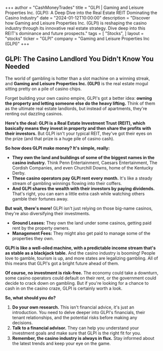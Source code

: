 +++
author = "CashMoneyTrades"
title = "GLPI |  Gaming and Leisure Properties Inc. (GLPI): A Deep Dive into the Real Estate REIT Dominating the Casino Industry"
date = "2024-01-12T10:00:00"
description = "Discover how Gaming and Leisure Properties Inc. (GLPI) is reshaping the casino industry through its innovative real estate strategy. Dive deep into this REIT's dominance and future prospects."
tags = [
"Stocks",
]
layout = "stocks"
ticker = "GLPI"
company = "Gaming and Leisure Properties Inc (GLPI)"
+++
        


##  GLPI: The Casino Landlord You Didn't Know You Needed

The world of gambling is hotter than a slot machine on a winning streak, and **Gaming and Leisure Properties Inc. (GLPI)** is the real estate mogul sitting pretty on a pile of casino chips. 

Forget building your own casino empire, GLPI's got a better idea: **owning the property and letting someone else do the heavy lifting.** Think of them as the ultimate real estate landlords, but instead of apartments, they're renting out dazzling casinos.

**Here's the deal: GLPI is a Real Estate Investment Trust (REIT), which basically means they invest in property and then share the profits with their investors.** But GLPI isn't your typical REIT, they've got their eyes on the prize (and that prize is a huge pile of casino cash). 

**So how does GLPI make money? It's simple, really:**

* **They own the land and buildings of some of the biggest names in the casino industry.** Think Penn Entertainment, Caesars Entertainment, The Cordish Companies, and even Churchill Downs, home of the Kentucky Derby.
* **These casino operators pay GLPI rent every month.** It's like a steady stream of gambling winnings flowing into their coffers.
* **And GLPI shares the wealth with their investors by paying dividends.**  That's right, you can earn a little extra cash while watching others gamble their fortunes away.

**But wait, there's more!** GLPI isn't just relying on those big-name casinos, they're also diversifying their investments. 

* **Ground Leases:** They own the land under some casinos, getting paid rent by the property owners.
* **Management Fees:**  They might also get paid to manage some of the properties they own.

**GLPI is like a well-oiled machine, with a predictable income stream that's as stable as a blackjack table.** And the casino industry is booming! People love to gamble, tourism is up, and more states are legalizing gambling. All of this means that GLPI's got a bright future ahead of them. 

**Of course, no investment is risk-free.** The economy could take a downturn, some casino operators could default on their rent, or the government could decide to crack down on gambling. But if you're looking for a chance to cash in on the casino craze, GLPI is certainly worth a look.

**So, what should you do?**

1. **Do your own research.** This isn't financial advice, it's just an introduction. You need to delve deeper into GLPI's financials, their tenant relationships, and the potential risks before making any decisions.
2. **Talk to a financial advisor.** They can help you understand your investment goals and make sure that GLPI is the right fit for you.
3. **Remember, the casino industry is always in flux.** Stay informed about the latest trends and keep your eye on the game. 

        